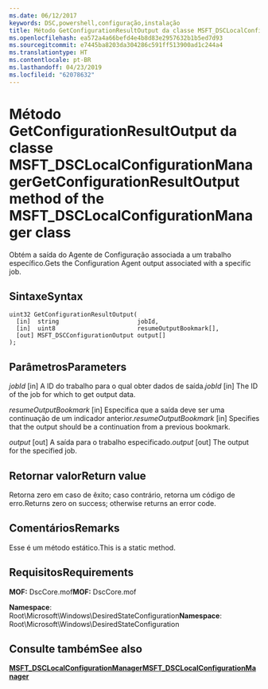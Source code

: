 ```yaml
---
ms.date: 06/12/2017
keywords: DSC,powershell,configuração,instalação
title: Método GetConfigurationResultOutput da classe MSFT_DSCLocalConfigurationManager
ms.openlocfilehash: ea572a4a66befd4e4b8d83e2957632b1b5ed7d93
ms.sourcegitcommit: e7445ba8203da304286c591ff513900ad1c244a4
ms.translationtype: HT
ms.contentlocale: pt-BR
ms.lasthandoff: 04/23/2019
ms.locfileid: "62078632"
---
```

# <a name="getconfigurationresultoutput-method-of-the-msftdsclocalconfigurationmanager-class"></a><span data-ttu-id="22608-103">Método GetConfigurationResultOutput da classe MSFT_DSCLocalConfigurationManager</span><span class="sxs-lookup"><span data-stu-id="22608-103">GetConfigurationResultOutput method of the MSFT_DSCLocalConfigurationManager class</span></span>

<span data-ttu-id="22608-104">Obtém a saída do Agente de Configuração associada a um trabalho específico.</span><span class="sxs-lookup"><span data-stu-id="22608-104">Gets the Configuration Agent output associated with a specific job.</span></span>

## <a name="syntax"></a><span data-ttu-id="22608-105">Sintaxe</span><span class="sxs-lookup"><span data-stu-id="22608-105">Syntax</span></span>

```mof
uint32 GetConfigurationResultOutput(
  [in]  string                      jobId,
  [in]  uint8                       resumeOutputBookmark[],
  [out] MSFT_DSCConfigurationOutput output[]
);
```

## <a name="parameters"></a><span data-ttu-id="22608-106">Parâmetros</span><span class="sxs-lookup"><span data-stu-id="22608-106">Parameters</span></span>

<span data-ttu-id="22608-107">*jobId* \[in\] A ID do trabalho para o qual obter dados de saída.</span><span class="sxs-lookup"><span data-stu-id="22608-107">*jobId* \[in\] The ID of the job for which to get output data.</span></span>

<span data-ttu-id="22608-108">*resumeOutputBookmark* \[in\] Especifica que a saída deve ser uma continuação de um indicador anterior.</span><span class="sxs-lookup"><span data-stu-id="22608-108">*resumeOutputBookmark* \[in\] Specifies that the output should be a continuation from a previous bookmark.</span></span>

<span data-ttu-id="22608-109">*output* \[out\] A saída para o trabalho especificado.</span><span class="sxs-lookup"><span data-stu-id="22608-109">*output* \[out\] The output for the specified job.</span></span>

## <a name="return-value"></a><span data-ttu-id="22608-110">Retornar valor</span><span class="sxs-lookup"><span data-stu-id="22608-110">Return value</span></span>

<span data-ttu-id="22608-111">Retorna zero em caso de êxito; caso contrário, retorna um código de erro.</span><span class="sxs-lookup"><span data-stu-id="22608-111">Returns zero on success; otherwise returns an error code.</span></span>

## <a name="remarks"></a><span data-ttu-id="22608-112">Comentários</span><span class="sxs-lookup"><span data-stu-id="22608-112">Remarks</span></span>

<span data-ttu-id="22608-113">Esse é um método estático.</span><span class="sxs-lookup"><span data-stu-id="22608-113">This is a static method.</span></span>

## <a name="requirements"></a><span data-ttu-id="22608-114">Requisitos</span><span class="sxs-lookup"><span data-stu-id="22608-114">Requirements</span></span>

<span data-ttu-id="22608-115">**MOF:** DscCore.mof</span><span class="sxs-lookup"><span data-stu-id="22608-115">**MOF:** DscCore.mof</span></span>

<span data-ttu-id="22608-116">**Namespace**: Root\Microsoft\Windows\DesiredStateConfiguration</span><span class="sxs-lookup"><span data-stu-id="22608-116">**Namespace**: Root\Microsoft\Windows\DesiredStateConfiguration</span></span>

## <a name="see-also"></a><span data-ttu-id="22608-117">Consulte também</span><span class="sxs-lookup"><span data-stu-id="22608-117">See also</span></span>

[<span data-ttu-id="22608-118">**MSFT_DSCLocalConfigurationManager**</span><span class="sxs-lookup"><span data-stu-id="22608-118">**MSFT_DSCLocalConfigurationManager**</span></span>](msft-dsclocalconfigurationmanager.md)